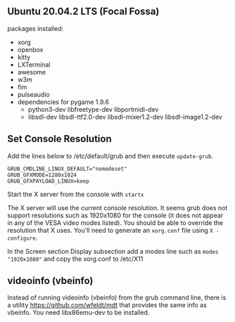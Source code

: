 ## Ubuntu 20.04.2 LTS (Focal Fossa)
packages installed:
- xorg
- openbox
- kitty
- LXTerminal
- awesome
- w3m
- fim
- pulseaudio
- dependencies for pygame 1.9.6
    - python3-dev libfreetype-dev libportmidi-dev
    - libsdl-dev libsdl-ttf2.0-dev libsdl-mixer1.2-dev libsdl-image1.2-dev

## Set Console Resolution
Add the lines below to /etc/default/grub and then execute `update-grub`.
```
GRUB_CMDLINE_LINUX_DEFAULT="nomodeset"
GRUB_GFXMODE=1280x1024
GRUB_GFXPAYLOAD_LINUX=keep
```

Start the X server from the console with `startx`

The X server will use the current console resolution. It seems grub does not 
support resolutions such as 1920x1080 for the console (it does not appear
in any of the VESA video modes listed). You should be able to override the
resolution that X uses. You'll need to generate an `xorg.conf` file using
`X -configure`.

In the Screen section Display subsection add a modes line such as
`modes "1920x1080"` and copy the xorg.conf to /etc/X11

## videoinfo (vbeinfo)
Instead of running videoinfo (vbeinfo) from the grub command line, there is a
utility https://github.com/wfeldt/mdt that provides the same info as vbeinfo.
You need libx86emu-dev to be installed.
